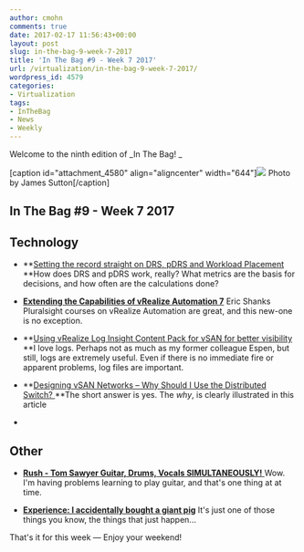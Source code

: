```yaml
---
author: cmohn
comments: true
date: 2017-02-17 11:56:43+00:00
layout: post
slug: in-the-bag-9-week-7-2017
title: 'In The Bag #9 - Week 7 2017'
url: /virtualization/in-the-bag-9-week-7-2017/
wordpress_id: 4579
categories:
- Virtualization
tags:
- InTheBag
- News
- Weekly
---
```


Welcome to the ninth edition of _In The Bag!
_

[caption id="attachment_4580" align="aligncenter" width="644"][![](/img/acl5sitd8wg-james-sutton-644x429.jpg)](https://unsplash.com/@jamessutton_photography) Photo by James Sutton[/caption]



## In The Bag #9 - Week 7 2017





## Technology






    
  * **[Setting the record straight on DRS, pDRS and Workload Placement
](https://blogs.vmware.com/management/2017/02/setting-record-straight-drs-pdrs-workload-placement.html)**How does DRS and pDRS work, really? What metrics are the basis for decisions, and how often are the calculations done?

    
  * [**Extending the Capabilities of vRealize Automation 7**](https://www.pluralsight.com/courses/extending-capabilities-of-vrealize-automation-7)
Eric Shanks Pluralsight courses on vRealize Automation are great, and this new-one is no exception.

    
  * **[Using vRealize Log Insight Content Pack for vSAN for better visibility
](https://blogs.vmware.com/virtualblocks/2017/02/16/using-vrealize-log-insight-content-pack-vsan-better-visibility/)**I love logs. Perhaps not as much as my former colleague Espen, but still, logs are extremely useful. Even if there is no immediate fire or apparent problems, log files are important.

    
  * **[Designing vSAN Networks – Why Should I Use the Distributed Switch?
](https://blogs.vmware.com/virtualblocks/2017/01/19/designing-vsan-networks-use-distributed-switch/)**The short answer is yes. The _why_, is clearly illustrated in this article

    
  * 




## Other






    
  * [**Rush - Tom Sawyer Guitar, Drums, Vocals SIMULTANEOUSLY!**
](https://www.youtube.com/watch?v=CML3gkL-6N8)Wow. I'm having problems learning to play guitar, and that's one thing at at time.

    
  * **[Experience: I accidentally bought a giant pig](https://www.theguardian.com/lifeandstyle/2017/feb/10/experience-i-accidentally-bought-a-giant-pig)**
It's just one of those things you know, the things that just happen...



That's it for this week — Enjoy your weekend!
